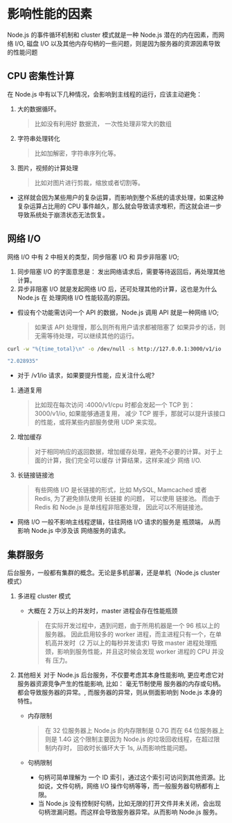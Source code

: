 # 影响性能的因素

Node.js 的事件循环机制和 cluster 模式就是一种 Node.js 潜在的内在因素，而网络 I/O,
磁盘 I/O 以及其他内存句柄的一些问题，则是因为服务器的资源因素导致的性能问题

## CPU 密集性计算

在 Node.js 中有以下几种情况，会影响到主线程的运行，应该主动避免：

1. 大的数据循环。
   > 比如没有利用好 数据流， 一次性处理非常大的数组
2. 字符串处理转化
   > 比如加解密，字符串序列化等。
3. 图片，视频的计算处理
   > 比如对图片进行剪裁，缩放或者切割等。

- 这样就会因为某些用户的复杂运算，而影响到整个系统的请求处理，如果这种复杂运算占比用的 CPU 事件越久，那么就会导致请求堆积，而这就会进一步导致系统处于崩溃状态无法恢复。

## 网络 I/O

网络 I/O 中有 2 中相关的类型，同步阻塞 I/O 和 异步非阻塞 I/O;

1. 同步阻塞 I/O 的字面意思是： 发出网络请求后，需要等待返回后，再处理其他计算。
2. 异步非阻塞 I/O 就是发起网络 I/O 后，还可处理其他的计算，这也是为什么 Node.js 在
   处理网络 I/O 性能较高的原因。

- 假设有个功能需访问一个 API 的数据，Node.js 调用 API 就是一种网络 I/O;
  > 如果该 API 处理慢，那么则所有用户请求都被阻塞了
  > 如果异步的话，则无需等待处理，可以继续其他的运行。

```sh
curl -w "%{time_total}\n" -o /dev/null -s http://127.0.0.1:3000/v1/io

"2.028935"
```

- 对于 /v1/io 请求，如果要提升性能，应关注什么呢?

1. 通道复用
   > 比如现在每次访问 :4000/v1/cpu 时都会发起一个 TCP 到：3000/v1/io, 如果能够通道复用，
   > 减少 TCP 握手，那就可以提升该接口的性能，或将某些内部服务使用 UDP 来实现。
2. 增加缓存
   > 对于相同响应的返回数据，增加缓存处理，避免不必要的计算。对于上面的计算，我们完全可以缓存
   > 计算结果，这样来减少 网络 I/O.
3. 长链接链接池
   > 有些网络 I/O 是长链接的形式，比如 MySQL, Mamcached 或者 Redis, 为了避免排队使用 长链接
   > 的问题， 可以使用 链接池。 而由于 Redis 和 Node.js 是单线程非阻塞处理， 因此可以不用链接池。

- 网络 I/O 一般不影响主线程逻辑，往往网络 I/O 请求的服务是 瓶颈端， 从而影响 Node.js 中涉及该
  网络服务的请求。

## 集群服务

后台服务，一般都有集群的概念。无论是多机部署，还是单机（Node.js cluster 模式）

1. 多进程 cluster 模式

   - 大概在 2 万以上的并发时，master 进程会存在性能瓶颈
     > 在实际开发过程中，遇到问题，由于所用机器是一个 96 核以上的服务器。
     > 因此启用较多的 worker 进程，而主进程只有一个，在单机高并发时（2 万以上的每秒并发请求)
     > 导致 master 进程处理瓶颈，影响到服务性能，并且这时候会发现 worker 进程的 CPU 并没有
     > 压力。

2. 其他相关
   对于 Node.js 后台服务，不仅要考虑其本身性能影响, 更应考虑它对服务器资源竞争产生的性能影响, 比如： 毫无节制使用 服务器的内存或句柄。 都会导致服务器的异常。, 而服务器的异常，则从侧面影响到 Node.js 本身的特性。

   - 内存限制

     > 在 32 位服务器上 Node.js 的内存限制是 0.7G
     > 而在 64 位服务器上则是 1.4G
     > 这个限制主要因为 Node.js 的垃圾回收线程，在超过限制内存时，
     > 回收时长循环大于 1s, 从而影响性能问题。

   - 句柄限制
     - 句柄可简单理解为 一个 ID 索引，通过这个索引可访问到其他资源。比如说，文件句柄，网络 I/O 操作句柄等等，而一般服务器句柄都有上限。
     - 当 Node.js 没有控制好句柄，比如无限的打开文件并未关闭，会出现句柄泄漏问题。而这样会导致服务器异常。从而影响 Node.js 服务。
